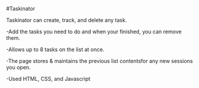 #Taskinator

Taskinator can create, track, and delete any task.

-Add the tasks you need to do and when your finished, you can remove them.

-Allows up to 8 tasks on the list at once.

-The page stores & maintains the previous list contentsfor any new sessions you open.

-Used HTML, CSS, and Javascript
